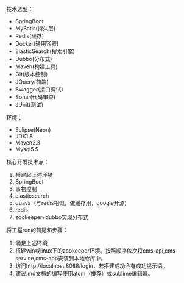 技术选型：
-   SpringBoot
-   MyBatis(持久层)
-   Redis(缓存)
-   Docker(通用容器)
-   ElasticSearch(搜索引擎)
-   Dubbo(分布式)
-   Maven(构建工具)
-   Git(版本控制)
-   JQuery(前端)
-   Swagger(接口调试)
-   Sonar(代码审查)
-   JUnit(测试)

环境：
-   Eclipse(Neon)
-   JDK1.8
-   Maven3.3
-   Mysql5.5

核心开发技术点：
1.  搭建起上述环境
2.  SpringBoot
3.  事物控制
4.	elasticsearch
5.  guava（与redis相似，做缓存用，google开源）
6.  redis
7.  zookeeper+dubbo实现分布式


将工程run的前提和步骤：
1.  满足上述环境
2.  搭建win或linux下的zookeeper环境。按照顺序依次将cms-api,cms-service,cms-app安装到本地仓库中。
3.  访问http://localhost:8088/login，若搭建成功会有成功提示语。
4.  建议.md文档的编写使用atom（推荐）或sublime编辑器。
